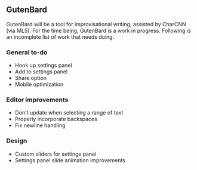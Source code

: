 ## GutenBard

GutenBard will be a tool for improvisational writing, assisted by CharCNN (via ML5). For the time being, GutenBard is a work in progress. Following is an incomplete list of work that needs doing.

### General to-do
* Hook up settings panel
* Add to settings panel
* Share option
* Mobile optimization

### Editor improvements
* Don't update when selecting a range of text
* Properly incorporate backspaces
* Fix newline handling

### Design
* Custom sliders for settings panel
* Settings panel slide animation improvements